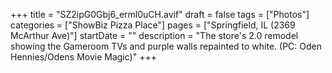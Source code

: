 +++
title = "SZ2ipG0Gbj6_erml0uCH.avif"
draft = false
tags = ["Photos"]
categories = ["ShowBiz Pizza Place"]
pages = ["Springfield, IL (2369 McArthur Ave)"]
startDate = ""
description = "The store's 2.0 remodel showing the Gameroom TVs and purple walls repainted to white. (PC: Oden Hennies/Odens Movie Magic)"
+++
